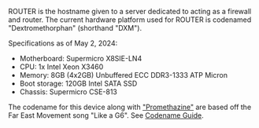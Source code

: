 ROUTER is the hostname given to a server dedicated to acting as a firewall and router. The current hardware platform used for ROUTER is codenamed "Dextromethorphan" (shorthand "DXM").

Specifications as of May 2, 2024:

- Motherboard: Supermicro X8SIE-LN4
- CPU: 1x Intel Xeon X3460
- Memory: 8GB (4x2GB) Unbuffered ECC DDR3-1333 ATP Micron
- Boot storage: 120GB Intel SATA SSD
- Chassis: Supermicro CSE-813

The codename for this device along with ["Promethazine"](../srv_prm/) are based off the Far East Movement song "Like a G6". See [Codename Guide](../codenames/).